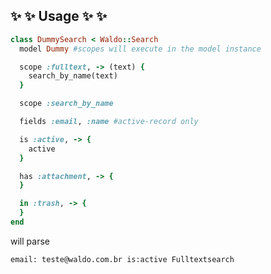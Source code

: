 :sparkles: :sparkles: Usage :sparkles: :sparkles: 
----------------------------------------

```ruby
class DummySearch < Waldo::Search
  model Dummy #scopes will execute in the model instance

  scope :fulltext, -> (text) {
    search_by_name(text)
  }

  scope :search_by_name

  fields :email, :name #active-record only

  is :active, -> {
    active
  }

  has :attachment, -> {
  }

  in :trash, -> {
  }
end
```

will parse

`email: teste@waldo.com.br is:active Fulltextsearch`
